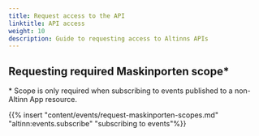```yaml
---
title: Request access to the API
linktitle: API access
weight: 10
description: Guide to requesting access to Altinns APIs
---
```


## Requesting required Maskinporten scope*
\* Scope is only required when subscribing to events published to a non-Altinn App resource.

{{% insert "content/events/request-maskinporten-scopes.md" "altinn:events.subscribe" "subscribing to events"%}}

